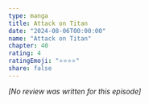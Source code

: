 ```yaml
---
type: manga
title: Attack on Titan
date: "2024-08-06T00:00:00"
name: "Attack on Titan"
chapter: 40
rating: 4
ratingEmoji: "⭐️⭐️⭐️⭐️"
share: false
---
```


_[No review was written for this episode]_
